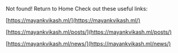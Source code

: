 Not found! Return to Home
Check out these useful links:

[https://mayankvikash.ml/](https://mayankvikash.ml/)

[https://mayankvikash.ml/posts/](https://mayankvikash.ml/posts/)

[https://mayankvikash.ml/news/](https://mayankvikash.ml/news/)
